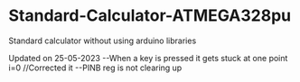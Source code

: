 # Standard-Calculator-ATMEGA328pu
Standard calculator without using arduino libraries

Updated on 25-05-2023
--When a key is pressed it gets stuck at one point i=0 //Corrected it
--PINB reg is not clearing up
